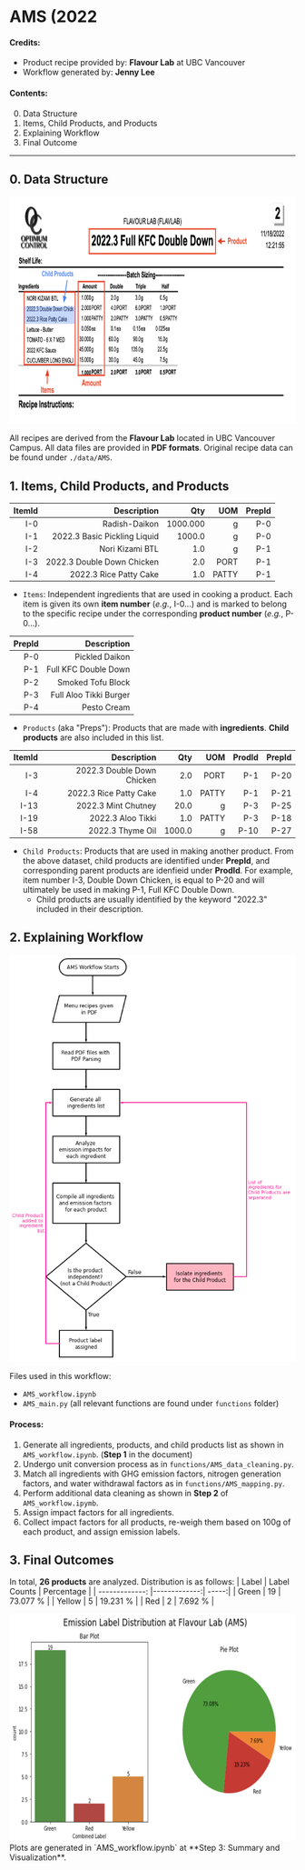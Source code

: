 # AMS (2022

#### Credits:
- Product recipe provided by: **Flavour Lab** at UBC Vancouver
- Workflow generated by: **Jenny Lee** 

#### Contents:
0. Data Structure
1. Items, Child Products, and Products
2. Explaining Workflow
3. Final Outcome

---


## 0. Data Structure
<img src="image/full_KFC_burger.png" width="800" height="400">

All recipes are derived from the **Flavour Lab** located in UBC Vancouver Campus. All data files are provided in **PDF formats**. Original recipe data can be found under `./data/AMS`. 

## 1. Items, Child Products, and Products

| ItemId        | Description       | Qty  | UOM | PrepId |
| -------------: |-------------:| -----:| -----:| -----:| 
| I-0      | Radish-Daikon | 1000.000 | g | P-0 |
| I-1      | 2022.3 Basic Pickling Liquid      |   1000.0 | g | P-0 |
| I-2 | Nori Kizami BTL      |   1.0 | g | P-1 |
| I-3 | 2022.3 Double Down Chicken      |   2.0 | PORT | P-1 |
| I-4 | 2022.3 Rice Patty Cake      |   1.0 | PATTY | P-1 |

- `Items`: Independent ingredients that are used in cooking a product. Each item is given its own **item number** (*e.g.*, I-0...) and is marked to belong to the specific recipe under the corresponding **product number** (*e.g.*, P-0...). 

| PrepId        | Description       | 
| -------------: |-------------:| 
| P-0      | Pickled Daikon | 
| P-1      | Full KFC Double Down      |  
| P-2 | Smoked Tofu Block      |   
| P-3 | Full Aloo Tikki Burger      |   
| P-4 | Pesto Cream      |   

- `Products` (aka "Preps"): Products that are made with **ingredients**. **Child products** are also included in this list. 

| ItemId        | Description       | Qty  | UOM | ProdId | PrepId |
| -------------: |-------------:| -----:| -----:| -----:| -----:| 
| I-3      | 2022.3 Double Down Chicken  | 2.0 | PORT | P-1 | P-20 |
| I-4      | 2022.3 Rice Patty Cake      |   1.0 | PATTY | P-1 | P-21 |
| I-13 | 2022.3 Mint Chutney    |   20.0 | g | P-3 | P-25 |
| I-19 | 2022.3 Aloo Tikki     |   1.0 | PATTY | P-3 | P-18 |
| I-58 | 2022.3 Thyme Oil |   1000.0 | g | P-10 | P-27 |

- `Child Products`: Products that are used in making another product. From the above dataset, child products are identified under **PrepId**, and corresponding parent products are idenfieid under **ProdId**. For example, item number I-3, Double Down Chicken, is equal to P-20 and will ultimately be used in making P-1, Full KFC Double Down.
  - Child products are usually identified by the keyword "2022.3" included in their description. 

## 2. Explaining Workflow
<img src="image/AMS_workflow.jpg">

Files used in this workflow: 
- `AMS_workflow.ipynb`
- `AMS_main.py` (all relevant functions are found under `functions` folder)

#### Process:
1. Generate all ingredients, products, and child products list as shown in `AMS_workflow.ipynb`. (**Step 1** in the document)
2. Undergo unit conversion process as in `functions/AMS_data_cleaning.py`. 
3. Match all ingredients with GHG emission factors, nitrogen generation factors, and water withdrawal factors as in `functions/AMS_mapping.py`.
4. Perform additional data cleaning as shown in **Step 2** of `AMS_workflow.ipymb`.
5. Assign impact factors for all ingredients.
6. Collect impact factors for all products, re-weigh them based on 100g of each product, and assign emission labels. 

## 3. Final Outcomes
In total, **26 products** are analyzed. Distribution is as follows:
| Label       | Label Counts       | Percentage  | 
| -------------: |-------------:| -----:| 
| Green      | 19 | 73.077 % | 
| Yellow      | 5 | 19.231 % | 
| Red      | 2 | 7.692 % |

<img src="image/summary_visualization.png" width="700" height="400">
Plots are generated in `AMS_workflow.ipynb` at **Step 3: Summary and Visualization**. 
